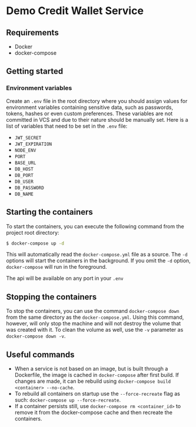 # Demo Credit Wallet Service

## Requirements

* Docker
* docker-compose

## Getting started

### Environment variables

Create an `.env` file in the root directory where you should assign values for
environment variables containing sensitive data, such as passwords, tokens,
hashes or even custom preferences. These variables are not committed in VCS and
due to their nature should be manually set. Here is a list of variables that
need to be set in the `.env` file:

* `JWT_SECRET`
* `JWT_EXPIRATION`
* `NODE_ENV`
* `PORT`
* `BASE_URL`
* `DB_HOST`
* `DB_PORT`
* `DB_USER`
* `DB_PASSWORD`
* `DB_NAME`

## Starting the containers

To start the containers, you can execute the following command from the project
root directory:

```bash
$ docker-compose up -d
```

This will automatically read the `docker-compose.yml` file as a source. The `-d`
options will start the containers in the background. If you omit the `-d`
option, `docker-compose` will run in the foreground.

The api will be available on any port in your `.env`

## Stopping the containers

To stop the containers, you can use the command `docker-compose down` from the
same directory as the `docker-compose.yml`. Using this command, however, will
only stop the machine and will not destroy the volume that was created with it.
To clean the volume as well, use the `-v` parameter as `docker-compose down -v`.

## Useful commands

* When a service is not based on an image, but is built through a Dockerfile,
  the image is cached in `docker-compose` after first build. If changes are
  made, it can be rebuild using `docker-compose build <container> --no-cache`.
* To rebuild all containers on startup use the `--force-recreate` flag as such:
  `docker-compose up --force-recreate`.
* If a container persists still, use `docker-compose rm <container_id>` to
  remove it from the docker-compose cache and then recreate the containers.

  
